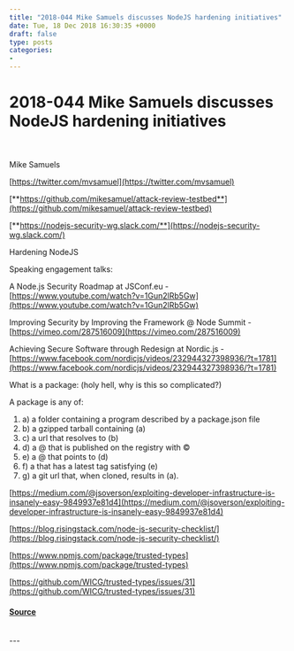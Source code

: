 ```yaml
---
title: "2018-044 Mike Samuels discusses NodeJS hardening initiatives"
date: Tue, 18 Dec 2018 16:30:35 +0000
draft: false
type: posts
categories: 
- 
---
```

# 2018-044 Mike Samuels discusses NodeJS hardening initiatives

<br/>

<br/>
Mike Samuels

[https://twitter.com/mvsamuel](https://twitter.com/mvsamuel)

  

[**https://github.com/mikesamuel/attack-review-testbed**](https://github.com/mikesamuel/attack-review-testbed)

[**https://nodejs-security-wg.slack.com/**](https://nodejs-security-wg.slack.com/)

  
  

Hardening NodeJS

Speaking engagement talks:

A Node.js Security Roadmap at JSConf.eu - [https://www.youtube.com/watch?v=1Gun2lRb5Gw](https://www.youtube.com/watch?v=1Gun2lRb5Gw)

Improving Security by Improving the Framework @ Node Summit - [https://vimeo.com/287516009](https://vimeo.com/287516009)

Achieving Secure Software through Redesign at Nordic.js - [https://www.facebook.com/nordicjs/videos/232944327398936/?t=1781](https://www.facebook.com/nordicjs/videos/232944327398936/?t=1781)

  
  

What is a package: (holy hell, why is this so complicated?)

A package is any of:

1.  a) a folder containing a program described by a package.json file
2.  b) a gzipped tarball containing (a)
3.  c) a url that resolves to (b)
4.  d) a @ that is published on the registry with ©
5.  e) a @ that points to (d)
6.  f) a that has a latest tag satisfying (e)
7.  g) a git url that, when cloned, results in (a).

  

[https://medium.com/@jsoverson/exploiting-developer-infrastructure-is-insanely-easy-9849937e81d4](https://medium.com/@jsoverson/exploiting-developer-infrastructure-is-insanely-easy-9849937e81d4)

[https://blog.risingstack.com/node-js-security-checklist/](https://blog.risingstack.com/node-js-security-checklist/)

[https://www.npmjs.com/package/trusted-types](https://www.npmjs.com/package/trusted-types)

[https://github.com/WICG/trusted-types/issues/31](https://github.com/WICG/trusted-types/issues/31)

#### [Source](http://brakeingsecurity.com/2018-044-mike-samuels-discusses-nodejs-hardening-initiatives)

<br/>
---
